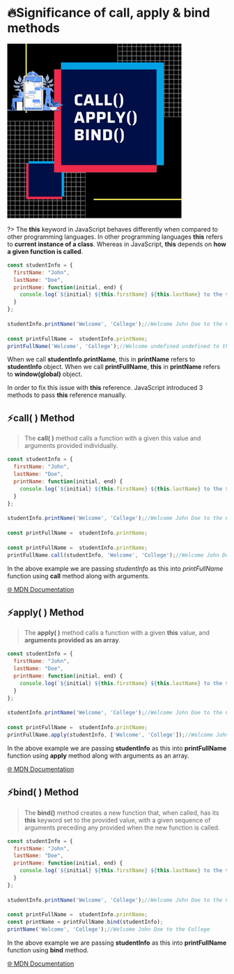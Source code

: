 # 🔥Significance of call, apply & bind methods

<img src="./assets/images/this.gif" alt="this" height="400"/>

?> The **this** keyword in JavaScript behaves differently when compared to other programming languages. In other programming languages **this** refers to **current instance of a class**. Whereas in JavaScript, **this** depends on **how a given function is called**.

```js
const studentInfo = {
  firstName: "John",
  lastName: "Doe",
  printName: function(initial, end) {
    console.log(`${initial} ${this.firstName} ${this.lastName} to the ${end}`);
  }
};

studentInfo.printName('Welcome', 'College');//Welcome John Doe to the College

const printFullName =  studentInfo.printName;
printFullName('Welcome', 'College');//Welcome undefined undefined to the College
```

When we call **studentInfo.printName**, this in **printName** refers to **studentInfo** object. When we call **printFullName**, **this** in **printName** refers to **window(global)** object.

In order to fix this issue with **this** reference. JavaScript introduced 3 methods to pass **this** reference manually.

## ⚡call( ) Method

> The **call( )** method calls a function with a given this value and arguments provided individually.

```js
const studentInfo = {
  firstName: "John",
  lastName: "Doe",
  printName: function(initial, end) {
    console.log(`${initial} ${this.firstName} ${this.lastName} to the ${end}`);
  }
};

studentInfo.printName('Welcome', 'College');//Welcome John Doe to the College

const printFullName =  studentInfo.printName;

const printFullName =  studentInfo.printName;
printFullName.call(studentInfo, 'Welcome', 'College');//Welcome John Doe to the College
```

In the above example we are passing *studentInfo* as this into *printFullName* function using **call** method along with arguments.

[🌐 MDN Documentation](https://developer.mozilla.org/en-US/docs/Web/JavaScript/Reference/Global_Objects/Function/call)

## ⚡apply( ) Method

> The **apply( )** method calls a function with a given **this** value, and **arguments provided as an array**.

```js
const studentInfo = {
  firstName: "John",
  lastName: "Doe",
  printName: function(initial, end) {
    console.log(`${initial} ${this.firstName} ${this.lastName} to the ${end}`);
  }
};

studentInfo.printName('Welcome', 'College');//Welcome John Doe to the College

const printFullName =  studentInfo.printName;
printFullName.apply(studentInfo, ['Welcome', 'College']);//Welcome John Doe to the College
```

In the above example we are passing **studentInfo** as this into **printFullName** function using **apply** method along with arguments as an array.

[🌐 MDN Documentation](https://developer.mozilla.org/en-US/docs/Web/JavaScript/Reference/Global_Objects/Function/apply)

## ⚡bind( ) Method

> The **bind()** method creates a new function that, when called, has its **this** keyword set to the provided value, with a given sequence of arguments preceding any provided when the new function is called.

```js
const studentInfo = {
  firstName: "John",
  lastName: "Doe",
  printName: function(initial, end) {
    console.log(`${initial} ${this.firstName} ${this.lastName} to the ${end}`);
  }
};

studentInfo.printName('Welcome', 'College');//Welcome John Doe to the College

const printFullName =  studentInfo.printName;
const printName = printFullName.bind(studentInfo);
printName('Welcome', 'College');//Welcome John Doe to the College
```

In the above example we are passing **studentInfo** as this into **printFullName** function using **bind** method.

[🌐 MDN Documentation](https://developer.mozilla.org/en-US/docs/Web/JavaScript/Reference/Global_objects/Function/bind)
